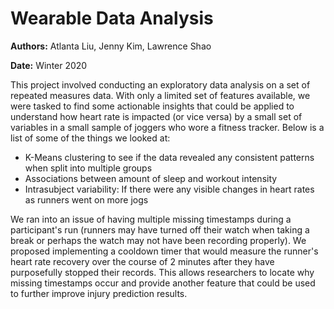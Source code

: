 # Wearable Data Analysis

**Authors:** Atlanta Liu, Jenny Kim, Lawrence Shao

**Date:** Winter 2020

This project involved conducting an exploratory data analysis on a set of repeated measures data. With only a limited set of features available, we were tasked to find some actionable insights that could be applied to understand how heart rate is impacted (or vice versa) by a small set of variables in a small sample of joggers who wore a fitness tracker. Below is a list of some of the things we looked at:

- K-Means clustering to see if the data revealed any consistent patterns when split into multiple groups
- Associations between amount of sleep and workout intensity
- Intrasubject variability: If there were any visible changes in heart rates as runners went on more jogs

We ran into an issue of having multiple missing timestamps during a participant's run (runners may have turned off their watch when taking a break or perhaps the watch may not have been recording properly). We proposed implementing a cooldown timer that would measure the runner's heart rate recovery over the course of 2 minutes after they have purposefully stopped their records. This allows researchers to locate why missing timestamps occur and provide another feature that could be used to further improve injury prediction results.
